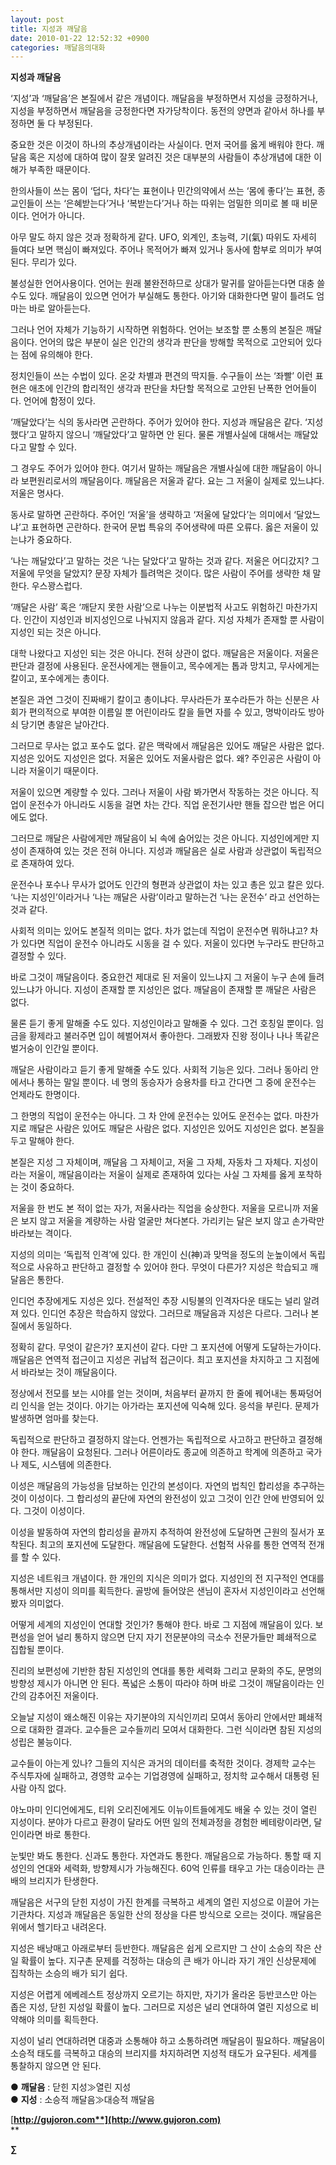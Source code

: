```yaml
---
layout: post
title: 지성과 깨달음
date: 2010-01-22 12:52:32 +0900
categories: 깨달음의대화
---
```

**지성과 깨달음**

‘지성’과 ‘깨달음’은 본질에서 같은 개념이다. 깨달음을 부정하면서 지성을 긍정하거나, 지성을 부정하면서 깨달음을 긍정한다면 자가당착이다. 동전의 양면과 같아서 하나를 부정하면 둘 다 부정된다.

중요한 것은 이것이 하나의 추상개념이라는 사실이다. 먼저 국어를 옳게 배워야 한다. 깨달음 혹은 지성에 대하여 많이 잘못 알려진 것은 대부분의 사람들이 추상개념에 대한 이해가 부족한 때문이다. 

한의사들이 쓰는 몸이 ‘덥다, 차다’는 표현이나 민간의약에서 쓰는 ‘몸에 좋다’는 표현, 종교인들이 쓰는 ‘은혜받는다’거나 ‘복받는다’거나 하는 따위는 엄밀한 의미로 볼 때 비문이다. 언어가 아니다.

아무 말도 하지 않은 것과 정확하게 같다. UFO, 외계인, 초능력, 기(氣) 따위도 자세히 들여다 보면 핵심이 빠져있다. 주어나 목적어가 빠져 있거나 동사에 함부로 의미가 부여된다. 무리가 있다.

불성실한 언어사용이다. 언어는 원래 불완전하므로 상대가 말귀를 알아듣는다면 대충 쓸 수도 있다. 깨달음이 있으면 언어가 부실해도 통한다. 아기와 대화한다면 말이 틀려도 엄마는 바로 알아듣는다.

그러나 언어 자체가 기능하기 시작하면 위험하다. 언어는 보조할 뿐 소통의 본질은 깨달음이다. 언어의 많은 부분이 실은 인간의 생각과 판단을 방해할 목적으로 고안되어 있다는 점에 유의해야 한다.

정치인들이 쓰는 수법이 있다. 온갖 차별과 편견의 딱지들. 수구들이 쓰는 ‘좌빨’ 이런 표현은 애초에 인간의 합리적인 생각과 판단을 차단할 목적으로 고안된 난폭한 언어들이다. 언어에 함정이 있다.

‘깨달았다’는 식의 동사라면 곤란하다. 주어가 있어야 한다. 지성과 깨달음은 같다. ‘지성했다’고 말하지 않으니 ‘깨달았다’고 말하면 안 된다. 물론 개별사실에 대해서는 깨달았다고 말할 수 있다. 

그 경우도 주어가 있어야 한다. 여기서 말하는 깨달음은 개별사실에 대한 깨달음이 아니라 보편원리로서의 깨달음이다. 깨달음은 저울과 같다. 요는 그 저울이 실제로 있느냐다. 저울은 명사다. 

동사로 말하면 곤란하다. 주어인 ‘저울’을 생략하고 ‘저울에 달았다’는 의미에서 ‘달았느냐’고 표현하면 곤란하다. 한국어 문법 특유의 주어생략에 따른 오류다. 옳은 저울이 있는냐가 중요하다.

‘나는 깨달았다’고 말하는 것은 ‘나는 달았다’고 말하는 것과 같다. 저울은 어디갔지? 그 저울에 무엇을 달았지? 문장 자체가 틀려먹은 것이다. 많은 사람이 주어를 생략한 채 말한다. 우스꽝스럽다. 

‘깨달은 사람’ 혹은 ‘깨닫지 못한 사람’으로 나누는 이분법적 사고도 위험하긴 마찬가지다. 인간이 지성인과 비지성인으로 나눠지지 않음과 같다. 지성 자체가 존재할 뿐 사람이 지성인 되는 것은 아니다. 

대학 나왔다고 지성인 되는 것은 아니다. 전혀 상관이 없다. 깨달음은 저울이다. 저울은 판단과 결정에 사용된다. 운전사에게는 핸들이고, 목수에게는 톱과 망치고, 무사에게는 칼이고, 포수에게는 총이다. 

본질은 과연 그것이 진짜배기 칼이고 총이냐다. 무사라든가 포수라든가 하는 신분은 사회가 편의적으로 부여한 이름일 뿐 어린이라도 칼을 들면 자를 수 있고, 명박이라도 방아쇠 당기면 총알은 날아간다. 

그러므로 무사는 없고 포수도 없다. 같은 맥락에서 깨달음은 있어도 깨달은 사람은 없다. 지성은 있어도 지성인은 없다. 저울은 있어도 저울사람은 없다. 왜? 주인공은 사람이 아니라 저울이기 때문이다. 

저울이 있으면 계량할 수 있다. 그러나 저울이 사람 봐가면서 작동하는 것은 아니다. 직업이 운전수가 아니라도 시동을 걸면 차는 간다. 직업 운전기사만 핸들 잡으란 법은 어디에도 없다. 

그러므로 깨달은 사람에게만 깨달음이 뇌 속에 숨어있는 것은 아니다. 지성인에게만 지성이 존재하여 있는 것은 전혀 아니다. 지성과 깨달음은 실로 사람과 상관없이 독립적으로 존재하여 있다. 

운전수나 포수나 무사가 없어도 인간의 형편과 상관없이 차는 있고 총은 있고 칼은 있다. ‘나는 지성인’이라거나 ‘나는 깨달은 사람’이라고 말하는건 ‘나는 운전수’ 라고 선언하는 것과 같다.

사회적 의미는 있어도 본질적 의미는 없다. 차가 없는데 직업이 운전수면 뭐하냐고? 차가 있다면 직업이 운전수 아니라도 시동을 걸 수 있다. 저울이 있다면 누구라도 판단하고 결정할 수 있다. 

바로 그것이 깨달음이다. 중요한건 제대로 된 저울이 있느냐지 그 저울이 누구 손에 들려 있느냐가 아니다. 지성이 존재할 뿐 지성인은 없다. 깨달음이 존재할 뿐 깨달은 사람은 없다.

물론 듣기 좋게 말해줄 수도 있다. 지성인이라고 말해줄 수 있다. 그건 호칭일 뿐이다. 임금을 황제라고 불러주면 입이 헤벌어져서 좋아한다. 그래봤자 진왕 정이나 나나 똑같은 벌거숭이 인간일 뿐이다.

깨달은 사람이라고 듣기 좋게 말해줄 수도 있다. 사회적 기능은 있다. 그러나 동아리 안에서나 통하는 말일 뿐이다. 네 명의 동승자가 승용차를 타고 간다면 그 중에 운전수는 언제라도 한명이다.

그 한명의 직업이 운전수는 아니다. 그 차 안에 운전수는 있어도 운전수는 없다. 마찬가지로 깨달은 사람은 있어도 깨달은 사람은 없다. 지성인은 있어도 지성인은 없다. 본질을 두고 말해야 한다.

본질은 지성 그 자체이며, 깨달음 그 자체이고, 저울 그 자체, 자동차 그 자체다. 지성이라는 저울이, 깨달음이라는 저울이 실제로 존재하여 있다는 사실 그 자체를 옳게 포착하는 것이 중요하다. 

저울을 한 번도 본 적이 없는 자가, 저울사라는 직업을 숭상한다. 저울을 모르니까 저울은 보지 않고 저울을 계량하는 사람 얼굴만 쳐다본다. 가리키는 달은 보지 않고 손가락만 바라보는 격이다.

지성의 의미는 ‘독립적 인격’에 있다. 한 개인이 신(神)과 맞먹을 정도의 눈높이에서 독립적으로 사유하고 판단하고 결정할 수 있어야 한다. 무엇이 다른가? 지성은 학습되고 깨달음은 통한다.

인디언 추장에게도 지성은 있다. 전설적인 추장 시팅불의 인격자다운 태도는 널리 알려져 있다. 인디언 추장은 학습하지 않았다. 그러므로 깨달음과 지성은 다르다. 그러나 본질에서 동일하다. 

정확히 같다. 무엇이 같은가? 포지션이 같다. 다만 그 포지션에 어떻게 도달하는가이다. 깨달음은 연역적 접근이고 지성은 귀납적 접근이다. 최고 포지션을 차지하고 그 지점에서 바라보는 것이 깨달음이다. 

정상에서 전모를 보는 시야를 얻는 것이며, 처음부터 끝까지 한 줄에 꿰어내는 통짜덩어리 인식을 얻는 것이다. 아기는 아가라는 포지션에 익숙해 있다. 응석을 부린다. 문제가 발생하면 엄마를 찾는다.

독립적으로 판단하고 결정하지 않는다. 언젠가는 독립적으로 사고하고 판단하고 결정해야 한다. 깨달음이 요청된다. 그러나 어른이라도 종교에 의존하고 학계에 의존하고 국가나 제도, 시스템에 의존한다.

이성은 깨달음의 가능성을 담보하는 인간의 본성이다. 자연의 법칙인 합리성을 추구하는 것이 이성이다. 그 합리성의 끝단에 자연의 완전성이 있고 그것이 인간 안에 반영되어 있다. 그것이 이성이다.

이성을 발동하여 자연의 합리성을 끝까지 추적하여 완전성에 도달하면 근원의 질서가 포착된다. 최고의 포지션에 도달한다. 깨달음에 도달한다. 선험적 사유를 통한 연역적 전개를 할 수 있다. 

지성은 네트워크 개념이다. 한 개인의 지식은 의미가 없다. 지성인의 전 지구적인 연대를 통해서만 지성이 의미를 획득한다. 골방에 들어앉은 샌님이 혼자서 지성인이라고 선언해봤자 의미없다.

어떻게 세계의 지성인이 연대할 것인가? 통해야 한다. 바로 그 지점에 깨달음이 있다. 보편성을 얻어 널리 통하지 않으면 단지 자기 전문분야의 극소수 전문가들만 폐쇄적으로 집합될 뿐이다. 

진리의 보편성에 기반한 참된 지성인의 연대를 통한 세력화 그리고 문화의 주도, 문명의 방향성 제시가 아니면 안 된다. 폭넓은 소통이 따라야 하며 바로 그것이 깨달음이라는 인간의 감추어진 저울이다.

오늘날 지성이 왜소해진 이유는 자기분야의 지식인끼리 모여서 동아리 안에서만 폐쇄적으로 대화한 결과다. 교수들은 교수들끼리 모여서 대화한다. 그런 식이라면 참된 지성의 성립은 불능이다.

교수들이 아는게 있나? 그들의 지식은 과거의 데이터를 축적한 것이다. 경제학 교수는 주식투자에 실패하고, 경영학 교수는 기업경영에 실패하고, 정치학 교수해서 대통령 된 사람 아직 없다.

야노마미 인디언에게도, 티위 오리진에게도 이뉴이트들에게도 배울 수 있는 것이 열린 지성이다. 분야가 다르고 환경이 달라도 어떤 일의 전체과정을 경험한 베테랑이라면, 달인이라면 바로 통한다. 

눈빛만 봐도 통한다. 신과도 통한다. 자연과도 통한다. 깨달음으로 가능하다. 통할 때 지성인의 연대와 세력화, 방향제시가 가능해진다. 60억 인류를 태우고 가는 대승이라는 큰 배의 브리지가 탄생한다.

깨달음은 서구의 닫힌 지성이 가진 한계를 극복하고 세계의 열린 지성으로 이끌어 가는 기관차다. 지성과 깨달음은 동일한 산의 정상을 다른 방식으로 오르는 것이다. 깨달음은 위에서 헬기타고 내려온다. 

지성은 배낭매고 아래로부터 등반한다. 깨달음은 쉽게 오르지만 그 산이 소승의 작은 산일 확률이 높다. 지구촌 문제를 걱정하는 대승의 큰 배가 아니라 자기 개인 신상문제에 집착하는 소승의 배가 되기 쉽다.

지성은 어렵게 에베레스트 정상까지 오르기는 하지만, 자기가 올라온 등반코스만 아는 좁은 지성, 닫힌 지성일 확률이 높다. 그러므로 지성은 널리 연대하여 열린 지성으로 비약해야 의미를 획득한다. 

지성이 널리 연대하려면 대중과 소통해야 하고 소통하려면 깨달음이 필요하다. 깨달음이 소승적 태도를 극복하고 대승의 브리지를 차지하려면 지성적 태도가 요구된다. 세계를 통찰하지 않으면 안 된다.

● **깨달음** : 닫힌 지성≫열린 지성  
● **지성** : 소승적 깨달음≫대승적 깨달음

  


[**http://gujoron.com**](http://www.gujoron.com)**  
** 

**∑**